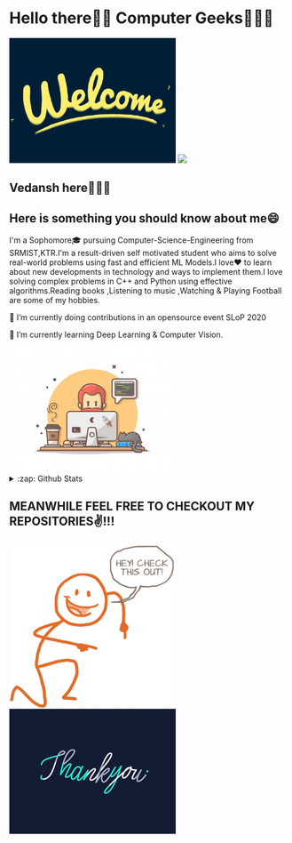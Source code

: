 # Hello there👋🏻 Computer Geeks👨🏻‍💻
<img src="https://github.com/vvHacker007/vvHacker007/blob/master/Welcome.gif" alt="welcome" width="300"/>
<img src="https://komarev.com/ghpvc/?username=vvHacker007&color=brightgreen&label=Visits"/>

## Vedansh here🙋🏻‍♂️
## Here is something you should know about me😄
I'm a Sophomore🎓 pursuing Computer-Science-Engineering from SRMIST,KTR.I'm a result-driven self motivated student who aims to solve real-world problems using fast and efficient ML Models.I love❤ to learn about new developments in technology and ways to implement them.I love solving complex problems in C++ and Python using effective algorithms.Reading books ,Listening to music ,Watching & Playing Football are some of my hobbies.

🔭 I’m currently doing contributions in an opensource event SLoP 2020


🌱 I’m currently learning Deep Learning & Computer Vision.

<img src="https://github.com/vvHacker007/vvHacker007/blob/master/image.jpg" alt="computer" width="300"/>

<details>
  <summary>:zap: Github Stats</summary>
  <img width="300" height="300" src="https://github-readme-stats.vercel.app/api?username=vvHacker007&show_icons=true&theme=tokyonight" alt="Stats">
  <img  width="300" height="300" src=https://github-readme-stats.vercel.app/api/top-langs/?username=vvHacker007&layout=compact&show_icons=true&theme=tokyonight alt="Languages used">
  <img src='https://github-profile-trophy.vercel.app/?username=vvHacker007&theme=onedark&row=2&column=3&margin-w=15&margin-h=15' width='500'>
</details>


## MEANWHILE FEEL FREE TO CHECKOUT MY REPOSITORIES✌!!!
<img src="https://github.com/vvHacker007/vvHacker007/blob/master/check this.gif" alt="check_my_repos" width="300" align="left" /> 
<img src="https://github.com/vvHacker007/vvHacker007/blob/master/Thanks.gif" alt="Thank_you" width="300"/> 



<!--
<div>
  <p><img align="left" width="420" height="350" src=""></p>
  <p><img align="right" src="![68747470733a2f2f6d656469612e67697068792e636f6d2f6d656469612f38333648694a633770677a7938694e58436e2f67697068792e676966](https://user-images.githubusercontent.com/60468275/90991130-8d962700-e5c4-11ea-8d37-6ebc8e95bba8.gif)"></p>
  <br /><br /><br /><br /><br /><br /><br /><br /><br /><br /><br /><br /><br /><br /><br />
  </div>


 

<!--
**vvHacker007/vvHacker007** is a ✨ _special_ ✨ repository because its `README.md` (this file) appears on your GitHub profile.

Here are some ideas to get you started:

- 
- 
- 👯 I’m looking to collaborate on ...
- 🤔 I’m looking for help with ...
- 💬 Ask me about ...
- 📫 How to reach me: ...
- 😄 Pronouns: ...
- ⚡ Fun fact: ...
-->
